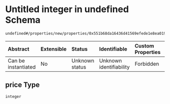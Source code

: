 # Untitled integer in undefined Schema

```txt
undefined#/properties/new/properties/0x551b68da16436d41569efede1e8ea019f6e3b4f28fd8f556321b3207c0ff9289/properties/price
```



| Abstract            | Extensible | Status         | Identifiable            | Custom Properties | Additional Properties | Access Restrictions | Defined In                                                           |
| :------------------ | :--------- | :------------- | :---------------------- | :---------------- | :-------------------- | :------------------ | :------------------------------------------------------------------- |
| Can be instantiated | No         | Unknown status | Unknown identifiability | Forbidden         | Allowed               | none                | [Pool.schema.json\*](../out/Pool.schema.json "open original schema") |

## price Type

`integer`
